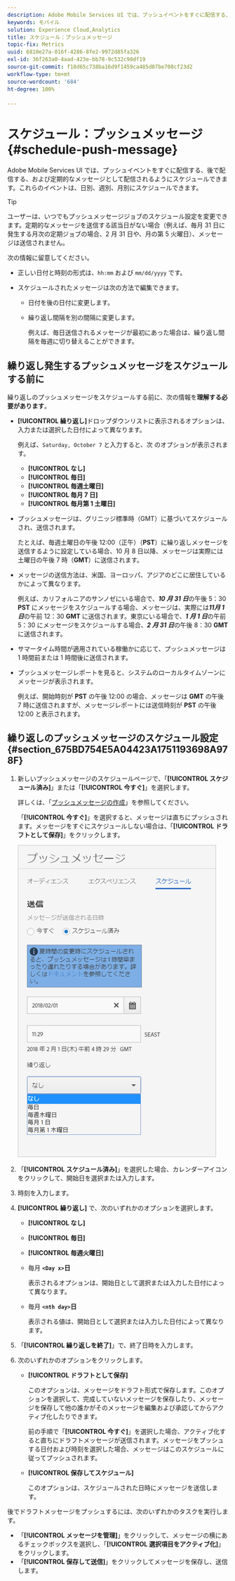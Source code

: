 ```yaml
---
description: Adobe Mobile Services UI では、プッシュイベントをすぐに配信する、後で配信する、および定期的なメッセージとして配信されるようにスケジュールできます。これらのイベントは、日別、週別、月別にスケジュールできます。
keywords: モバイル
solution: Experience Cloud,Analytics
title: スケジュール：プッシュメッセージ
topic-fix: Metrics
uuid: 6810e27a-016f-4286-8fe2-9972d85fa326
exl-id: 36f263a0-4aad-423e-bb78-9c532c98df19
source-git-commit: f18d65c738ba16d9f1459ca485d87be708cf23d2
workflow-type: tm+mt
source-wordcount: '684'
ht-degree: 100%

---
```


# スケジュール：プッシュメッセージ {#schedule-push-message}

Adobe Mobile Services UI では、プッシュイベントをすぐに配信する、後で配信する、および定期的なメッセージとして配信されるようにスケジュールできます。これらのイベントは、日別、週別、月別にスケジュールできます。

>[!TIP]
>
>ユーザーは、いつでもプッシュメッセージジョブのスケジュール設定を変更できます。定期的なメッセージを送信する該当日がない場合（例えば、毎月 31 日に発生する月次の定期ジョブの場合、2 月 31 日や、月の第 5 火曜日）、メッセージは送信されません。

次の情報に留意してください。

* 正しい日付と時刻の形式は、`hh:mm` および `mm/dd/yyyy` です。

* スケジュールされたメッセージは次の方法で編集できます。

   * 日付を後の日付に変更します。
   * 繰り返し間隔を別の間隔に変更します。

      例えば、毎日送信されるメッセージが最初にあった場合は、繰り返し間隔を毎週に切り替えることができます。

## 繰り返し発生するプッシュメッセージをスケジュールする前に

繰り返しのプッシュメッセージをスケジュールする前に、次の情報を&#x200B;**理解する必要があります**。

* **[!UICONTROL 繰り返し]**&#x200B;ドロップダウンリストに表示されるオプションは、入力または選択した日付によって異なります。

   例えば、`Saturday, October 7` と入力すると、次 のオプションが表示されます。

   * **[!UICONTROL なし]**
   * **[!UICONTROL 毎日]**
   * **[!UICONTROL 毎週土曜日]**
   * **[!UICONTROL 毎月 7 日]**
   * **[!UICONTROL 毎月第 1 土曜日]**

* プッシュメッセージは、グリニッジ標準時（GMT）に基づいてスケジュールされ、送信されます。

   たとえば、毎週土曜日の午後 12:00（正午）（**PST**）に繰り返しメッセージを送信するように設定している場合、10 月 8 日以降、メッセージは実際には土曜日の午後 7 時（**GMT**）に送信されます。
* メッセージの送信方法は、米国、ヨーロッパ、アジアのどこに居住しているかによって異なります。

   例えば、カリフォルニアのサンノゼにいる場合で、***10 月 31 日***&#x200B;の午後 5：30 **PST** にメッセージをスケジュールする場合、メッセージは、実際には&#x200B;***11月 1 日***&#x200B;の午前 12：30 **GMT** に送信されます。東京にいる場合で、***1 月 1 日***&#x200B;の午前 5：30 にメッセージをスケジュールする場合、***2 月 31 日***&#x200B;の午後 8：30 **GMT**&#x200B;に送信されます。
* サマータイム時間が適用されている稼働かに応じて、プッシュメッセージは 1 時間前または 1 時間後に送信されます。
* プッシュメッセージレポートを見ると、システムのローカルタイムゾーンにメッセージが表示されます。

   例えば、開始時刻が **PST** の午後 12:00 の場合、メッセージは **GMT** の午後 7 時に送信されますが、メッセージレポートには送信時刻が **PST** の午後 12:00 と表示されます。

## 繰り返しのプッシュメッセージのスケジュール設定 {#section_675BD754E5A04423A1751193698A978F}

1. 新しいプッシュメッセージのスケジュールページで、「**[!UICONTROL スケジュール済み]**」または「**[!UICONTROL 今すぐ]**」を選択します。

   詳しくは、「[プッシュメッセージの作成](/help/using/in-app-messaging/t-create-push-message/t-create-push-message.md)」を参照してください。

   「**[!UICONTROL 今すぐ]**」を選択すると、メッセージは直ちにプッシュされます。メッセージをすぐにスケジュールしない場合は、「**[!UICONTROL ドラフトとして保存]**」をクリックします。

   ![](assets/schedule-push-message.png)

1. 「**[!UICONTROL スケジュール済み]**」を選択した場合、カレンダーアイコンをクリックして、開始日を選択または入力します。
1. 時刻を入力します。 
1. **[!UICONTROL 繰り返し]** で、次のいずれかのオプションを選択します。

   * **[!UICONTROL なし]**
   * **[!UICONTROL 毎日]**
   * **[!UICONTROL 毎週火曜日]**
   * 毎月 **`<Day x>`日**

      表示されるオプションは、開始日として選択または入力した日付によって異なります。
   * 毎月 **`<nth day>`日**

      表示される値は、開始日として選択または入力した日付によって異なります。

1. 「**[!UICONTROL 繰り返しを終了]**」で、終了日時を入力します。
1. 次のいずれかのオプションをクリックします。

   * **[!UICONTROL ドラフトとして保存]**

      このオプションは、メッセージをドラフト形式で保存します。このオプションを選択して、完成していないメッセージを保存したり、メッセージを保存して他の誰かがそのメッセージを編集および承認してからアクティブ化したりできます。

      前の手順で「**[!UICONTROL 今すぐ]**」を選択した場合、アクティブ化すると直ちにドラフトメッセージが送信されます。メッセージをプッシュする日付および時刻を選択した場合、メッセージはこのスケジュールに従ってプッシュされます。

   * **[!UICONTROL 保存してスケジュール]**

      このオプションは、スケジュールされた日時にメッセージを送信します。

後でドラフトメッセージをプッシュするには、次のいずれかのタスクを実行します。

* 「**[!UICONTROL メッセージを管理]**」をクリックして、メッセージの横にあるチェックボックスを選択し、「**[!UICONTROL 選択項目をアクティブ化]**」をクリックします。
* 「**[!UICONTROL 保存して送信]**」をクリックしてメッセージを保存し、送信します。
